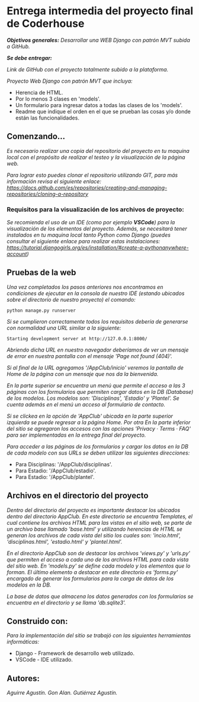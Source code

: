# Entrega intermedia del proyecto final de Coderhouse
_**Objetivos generales:** Desarrollar una WEB Django con patrón MVT subida a GitHub._

_**Se debe entregar:**_

_Link de GitHub con el proyecto totalmente subido a la plataforma._

_Proyecto Web Django con patrón MVT que incluya:_

* Herencia de HTML.
* Por lo menos 3 clases en 'models'.
* Un formulario para ingresar datos a todas las clases de los 'models'.
* Readme que indique el orden en el que se prueban las cosas y/o donde están las funcionalidades.

## Comenzando...

_Es necesario realizar una copia del repositorio del proyecto en tu maquina local con el propósito de realizar el testeo y la visualización de la página web._ 

_Para lograr esto puedes clonar el repositorio utilizando GIT, para más información revisa el siguiente enlace: https://docs.github.com/es/repositories/creating-and-managing-repositories/cloning-a-repository_

### Requisitos para la visualización de los archivos de proyecto:

_Se recomienda el uso de un IDE (como por ejemplo **VSCode**) para la visualización de los elementos del proyecto. Además, se necesitará tener instalados en tu maquina local tanto Python como Django (puedes consultar el siguiente enlace para realizar estas instalaciones: https://tutorial.djangogirls.org/es/installation/#create-a-pythonanywhere-account)_

## Pruebas de la web

_Una vez completados los pasos anteriores nos encontramos en condiciones de ejecutar en la consola de nuestro IDE (estando ubicados sobre el directorio de nuestro proyecto) el comando:_

```
python manage.py runserver
```

_Si se cumplieron correctamente todos los requisitos debería de generarse con normalidad una URL similar a la siguiente:_

```
Starting development server at http://127.0.0.1:8000/
```

_Abriendo dicha URL en nuestro navegador deberíamos de ver un mensaje de error en nuestra pantalla con el mensaje 'Page not found (404)'._

_Si al final de la URL agregamos '/AppClub/inicio' veremos la pantalla de Home de la página con un mensaje que nos da la bienvenida._

_En la parte superior se encuentra un menú que permite el acceso a las 3 páginas con los formularios que permiten cargar datos en la DB (Database) de los modelos. Los modelos son: 'Disciplinas', 'Estadio' y 'Plantel'. Se cuenta además en el menú un acceso al formulario de contacto._

_Si se clickea en la opción de 'AppClub' ubicada en la parte superior izquierda se puede regresar a la página Home. Por otra En la parte inferior del sitio se agregaron los accesos con las opciones 'Privacy · Terms · FAQ' para ser implementadas en la entrega final del proyecto._

_Para acceder a las páginas de los formularios y cargar los datos en la DB de cada modelo con sus URLs se deben utilizar las siguientes direcciones:_

* Para Disciplinas: '/AppClub/disciplinas'.
* Para Estadio: '/AppClub/estadio'.
* Para Estadio: '/AppClub/plantel'.

## Archivos en el directorio del proyecto

_Dentro del directorio del proyecto es importante destacar los ubicados dentro del directorio AppClub. En este directorio se encuentra Templates, el cual contiene los archivos HTML para las vistas en el sitio web, se parte de un archivo base llamado 'base.html' y utilizando herencias de HTML se generan los archivos de cada vista del sitio los cuales son: 'incio.html', 'disciplinas.html', 'estadio.html' y 'plantel.html'._

_En el directorio AppClub son de destacar los archivos 'views.py' y 'urls.py' que permiten el acceso a cada uno de los archivos HTML para cada vista del sitio web. En 'models.py' se define cada modelo y los elementos que lo forman. El último elemento a destacar en este directorio es 'forms.py' encargado de generar los formularios para la carga de datos de los modelos en la DB._

_La base de datos que almacena los datos generados con los formularios se encuentra en el directorio y se llama 'db.sqlite3'._

## Construido con:

_Para la implementación del sitio se trabajó con las siguientes herramientas informáticas:_

* Django - Framework de desarrollo web utilizado.
* VSCode - IDE utilizado.

## Autores:

_Aguirre Agustín._
_Gon Alan._
_Gutiérrez Agustín._


